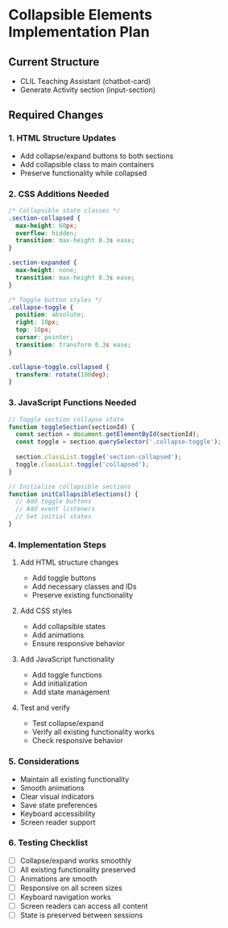 # Collapsible Elements Implementation Plan

## Current Structure
- CLIL Teaching Assistant (chatbot-card)
- Generate Activity section (input-section)

## Required Changes

### 1. HTML Structure Updates
- Add collapse/expand buttons to both sections
- Add collapsible class to main containers
- Preserve functionality while collapsed

### 2. CSS Additions Needed
```css
/* Collapsible state classes */
.section-collapsed {
  max-height: 60px;
  overflow: hidden;
  transition: max-height 0.3s ease;
}

.section-expanded {
  max-height: none;
  transition: max-height 0.3s ease;
}

/* Toggle button styles */
.collapse-toggle {
  position: absolute;
  right: 10px;
  top: 10px;
  cursor: pointer;
  transition: transform 0.3s ease;
}

.collapse-toggle.collapsed {
  transform: rotate(180deg);
}
```

### 3. JavaScript Functions Needed
```javascript
// Toggle section collapse state
function toggleSection(sectionId) {
  const section = document.getElementById(sectionId);
  const toggle = section.querySelector('.collapse-toggle');
  
  section.classList.toggle('section-collapsed');
  toggle.classList.toggle('collapsed');
}

// Initialize collapsible sections
function initCollapsibleSections() {
  // Add toggle buttons
  // Add event listeners
  // Set initial states
}
```

### 4. Implementation Steps
1. Add HTML structure changes
   - Add toggle buttons
   - Add necessary classes and IDs
   - Preserve existing functionality

2. Add CSS styles
   - Add collapsible states
   - Add animations
   - Ensure responsive behavior

3. Add JavaScript functionality
   - Add toggle functions
   - Add initialization
   - Add state management

4. Test and verify
   - Test collapse/expand
   - Verify all existing functionality works
   - Check responsive behavior

### 5. Considerations
- Maintain all existing functionality
- Smooth animations
- Clear visual indicators
- Save state preferences
- Keyboard accessibility
- Screen reader support

### 6. Testing Checklist
- [ ] Collapse/expand works smoothly
- [ ] All existing functionality preserved
- [ ] Animations are smooth
- [ ] Responsive on all screen sizes
- [ ] Keyboard navigation works
- [ ] Screen readers can access all content
- [ ] State is preserved between sessions 